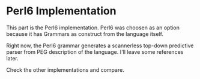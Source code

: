 # Perl6 Implementation

This part is the Perl6 implementation. Perl6 was choosen as an option because it has Grammars as construct from the language itself.

Right now, the Perl6 grammar generates a scannerless top-down predictive parser from PEG description of the language. I'll leave some references later.

Check the other implementations and compare.
